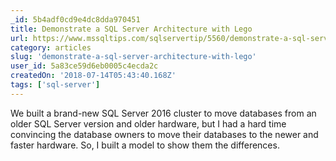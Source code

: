 ```yaml
---
_id: 5b4adf0cd9e4dc8dda970451
title: Demonstrate a SQL Server Architecture with Lego
url: https://www.mssqltips.com/sqlservertip/5560/demonstrate-a-sql-server-architecture-with-lego/
category: articles
slug: 'demonstrate-a-sql-server-architecture-with-lego'
user_id: 5a83ce59d6eb0005c4ecda2c
createdOn: '2018-07-14T05:43:40.168Z'
tags: ['sql-server']
---
```


We built a brand-new SQL Server 2016 cluster to move databases from an older SQL Server version and older hardware, but I had a hard time convincing the database owners to move their databases to the newer and faster hardware.  So, I built a model to show them the differences.


